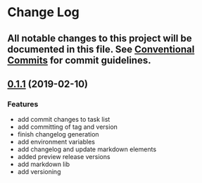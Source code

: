# Change Log
All notable changes to this project will be documented in this file. See [Conventional Commits](https://conventionalcommits.org) for commit guidelines.
---


<a name="0.1.1"></a>
## [0.1.1](https://github.com/ubiety/Ubiety.ConventionalVersion/compare/...v0.1.1/) (2019-02-10)

### Features

  * add commit changes to task list
  * add committing of tag and version
  * finish changelog generation
  * add environment variables
  * add changelog and update markdown elements
  * added preview release versions
  * add markdown lib
  * add versioning


